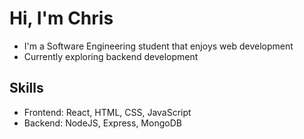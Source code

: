 # Hi, I'm Chris

- I'm a Software Engineering student that enjoys web development
- Currently exploring backend development


## Skills

- Frontend: React, HTML, CSS, JavaScript
- Backend: NodeJS, Express, MongoDB
